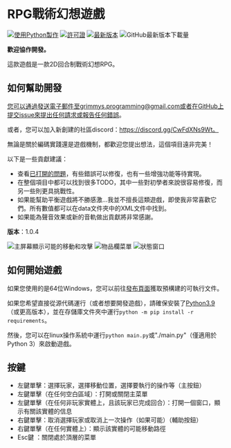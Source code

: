 # RPG戰術幻想遊戲

[![使用Python製作](https://img.shields.io/badge/Made%20with-Python-1f425f.svg)](https://www.python.org/)
[![許可證](https://img.shields.io/github/license/Grimmys/rpg_tactical_fantasy_game)](https://github.com/Grimmys/rpg_tactical_fantasy_game/blob/master/LICENSE)
[![最新版本](https://img.shields.io/github/v/release/Grimmys/rpg_tactical_fantasy_game)](https://github.com/Grimmys/rpg_tactical_fantasy_game/releases/latest)
![GitHub最新版本下載量](https://img.shields.io/github/downloads/Grimmys/rpg_tactical_fantasy_game/latest/total)

**歡迎協作開發。**

這款遊戲是一款2D回合制戰術幻想RPG。

## 如何幫助開發

您可以通過發送電子郵件至grimmys.programming@gmail.com或者在GitHub上提交issue來提出任何請求或報告任何錯誤。

或者，您可以加入新創建的社區discord：https://discord.gg/CwFdXNs9Wt。

無論是關於編碼實踐還是遊戲機制，都歡迎您提出想法，這個項目遠非完美！

以下是一些貢獻建議：

* 查看[已打開的問題](https://github.com/Grimmys/rpg_tactical_fantasy_game/issues)，有些錯誤可以修復，也有一些增強功能等待實現。
* 在整個項目中都可以找到很多TODO，其中一些對初學者來說很容易修復，而另一些則更具挑戰性。
* 如果能幫助平衡遊戲將不勝感激...我並不擅長這類遊戲，即使我非常喜歡它們。所有數值都可以在data文件夾中的XML文件中找到。
* 如果能為聲音效果或新的音軌做出貢獻將非常感謝。

__版本__：1.0.4

![主屏幕顯示可能的移動和攻擊](/screenshots/player_moves_and_attacks.png?raw=True)
![物品欄菜單](/screenshots/inventory_screen.png?raw=True)
![狀態窗口](/screenshots/status_screen.png?raw=True)

## 如何開始遊戲

如果您使用的是64位Windows，您可以前往[發布頁面](https://github.com/grimmys/rpg_tactical_fantasy_game/releases)獲取預構建的可執行文件。

如果您希望直接從源代碼運行（或者想要開發遊戲），請確保安裝了[Python3.9](https://python.org)（或更高版本），並在存儲庫文件夾中運行`python -m pip install -r requirements`。

然後，您可以在linux操作系統中運行`python main.py`或"./main.py"（僅適用於Python 3）來啟動遊戲。

## 按鍵

* 左鍵單擊：選擇玩家，選擇移動位置，選擇要執行的操作等（主按鈕）
* 左鍵單擊（在任何空白區域）：打開或關閉主菜單
* 左鍵單擊（在任何非玩家實體上，且該玩家已完成回合）：打開一個窗口，顯示有關該實體的信息
* 右鍵單擊：取消選擇玩家或取消上一次操作（如果可能）（輔助按鈕）
* 右鍵單擊（在任何實體上）：顯示該實體的可能移動路徑
* Esc鍵 ：關閉處於頂層的菜單
